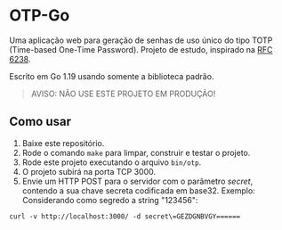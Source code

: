 # OTP-Go

Uma aplicação web para geração de senhas de uso único do tipo TOTP (Time-based One-Time Password). Projeto de estudo, inspirado na [RFC 6238](https://www.rfc-editor.org/rfc/rfc6238).

Escrito em Go 1.19 usando somente a biblioteca padrão.


> AVISO: NÃO USE ESTE PROJETO EM PRODUÇÃO!

## Como usar

1. Baixe este repositório.
2. Rode o comando `make` para limpar, construir e testar o projeto.
3. Rode este projeto executando o arquivo `bin/otp`.
4. O projeto subirá na porta TCP 3000.
5. Envie um HTTP POST para o servidor com o parâmetro *secret*, contendo a sua chave secreta codificada em base32. Exemplo: Considerando como segredo a string "123456":
```
curl -v http://localhost:3000/ -d secret\=GEZDGNBVGY======
```
